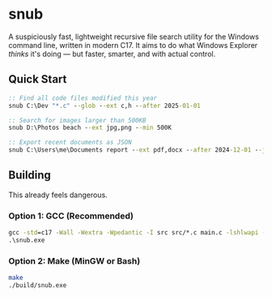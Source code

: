 # snub

A suspiciously fast, lightweight recursive file search utility for the Windows command line, written in modern C17. It aims to do what Windows Explorer *thinks* it's doing — but faster, smarter, and with actual control.

## Quick Start

```cmd
:: Find all code files modified this year
snub C:\Dev "*.c" --glob --ext c,h --after 2025-01-01

:: Search for images larger than 500KB
snub D:\Photos beach --ext jpg,png --min 500K

:: Export recent documents as JSON
snub C:\Users\me\Documents report --ext pdf,docx --after 2024-12-01 --json
```

## Building

This already feels dangerous.

### Option 1: GCC (Recommended)

```cmd
gcc -std=c17 -Wall -Wextra -Wpedantic -I src src/*.c main.c -lshlwapi -o snub.exe
.\snub.exe
```

### Option 2: Make (MinGW or Bash)

```sh
make
./build/snub.exe
```